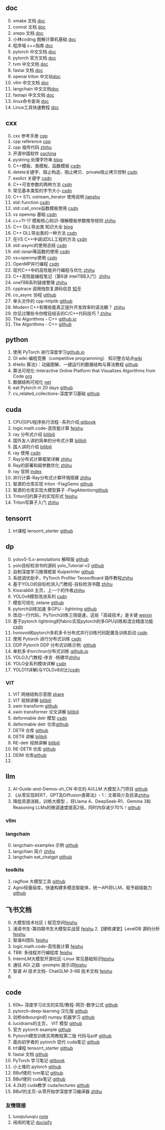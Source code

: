 

## doc

0. xmake 文档 [doc](https://xmake.io/#/zh-cn/getting_started)
1. connst 文档 [doc](https://coostdocs.github.io/cn/about/co/)
2. xrepo 文档 [doc](https://xrepo.xmake.io/#/zh-cn/getting_started)
3. 小林coding  图解计算机基础 [doc](https://xiaolincoding.com/)
4. 程序喵 c++指南 [doc](https://chengxumiaodaren.com/)
5. pytorch 中文文档 [doc](https://pytorch-cn.readthedocs.io/zh/latest/)
6. pytorch 官方文档 [doc](https://pytorch.ac.cn/docs/stable/index.html)
7. tvm 中文文档 [doc](https://tvm.hyper.ai/docs/)
8. fastai 文档 [doc](https://docs.fast.ai/)
9. openai triton 中文站[doc](https://triton.hyper.ai/)
10. vllm 中文文档 [doc](https://www.aidoczh.com/vllm/)
11. langchain 中文文档[doc](https://www.langchain.com.cn/docs/introduction/)
12. fastapi 中文文档 [doc](https://fastapi.tiangolo.com/zh/)
13. linux命令查询  [doc](https://www.linuxcool.com/)
14. Linux工具快速教程 [doc](https://linuxtools-rst.readthedocs.io/zh-cn/latest/index.html)



## cxx
0. cxx 参考手册 [cpp](https://zh.cppreference.com/w/cpp)
1. cpp reference [cpp](https://cplusplus.com/reference/)
2. cpp 祖传代码 [zhihu](https://www.zhihu.com/question/511262443/answer/2749670341)
3. 开源中国软件 [oschina](https://www.oschina.net/project)
4. pystring 处理字符串 [blog](https://www.cnblogs.com/ulihj/archive/2010/12/22/1913744.html)
5. C++模板、类模板、函数模板 [csdn](https://blog.csdn.net/hsxyfzh/article/details/95797029?utm_medium=distribute.pc_relevant.none-task-blog-BlogCommendFromMachineLearnPai2-2.channel_param&depth_1-utm_source=distribute.pc_relevant.none-task-blog-BlogCommendFromMachineLearnPai2-2.channel_param)
6. delete关键字、阻止构造、阻止拷贝、private阻止拷贝控制 [csdn](https://blog.csdn.net/qq_41453285/article/details/100606913)
7. exolict 关键字 [csdn](https://blog.csdn.net/qq_37233607/article/details/79051075?utm_medium=distribute.pc_relevant.none-task-blog-BlogCommendFromMachineLearnPai2-2.edu_weight&depth_1-utm_source=distribute.pc_relevant.none-task-blog-BlogCommendFromMachineLearnPai2-2.edu_weight)
8. C++可变参数的两种方法 [csdn](https://blog.csdn.net/alex1997222/article/details/78639991?utm_medium=distribute.pc_relevant.none-task-blog-BlogCommendFromMachineLearnPai2-3.edu_weight&depth_1-utm_source=distribute.pc_relevant.none-task-blog-BlogCommendFromMachineLearnPai2-3.edu_weight)
9.  常见基本类型的字节大小 [csdn](https://blog.csdn.net/san_77227487/article/details/88870978)
10. C++ STL ostream_iterator 使用说明 [jianshu](https://www.jianshu.com/p/c14f60ee3527)
11. std::function  [csdn](https://blog.csdn.net/Jxianxu/article/details/107381303?utm_medium=distribute.pc_relevant.none-task-blog-2~default~BlogCommendFromBaidu~default-3.no_search_link&depth_1-utm_source=distribute.pc_relevant.none-task-blog-2~default~BlogCommendFromBaidu~default-3.no_search_link)
12. std::call_once函数模板使用 [csdn](https://blog.csdn.net/qq_38158479/article/details/117660249)
13. vs openmp 基础 [csdn](https://blog.csdn.net/aoshilang2249/article/details/46873225)
14. c++11-17 模板核心知识-理解模板参数推导规则 [zhihu](https://zhuanlan.zhihu.com/p/338788455)
15. C++ DLL导出类 知识大全 [blog](https://www.cnblogs.com/lidabo/p/7121745.html)
16. C++ DLL导出类的一种方法 [csdn](https://blog.csdn.net/qq_23685227/article/details/104043393?utm_medium=distribute.pc_relevant.none-task-blog-2~default~baidujs_title~default-0.pc_relevant_aa&spm=1001.2101.3001.4242.1&utm_relevant_index=3)
17. 在VS C++中调试DLL工程的方法 [csdn](https://blog.csdn.net/daidi1989/article/details/79916399)
18. std::async的使用总结 [csdn](https://blog.csdn.net/weixin_41191739/article/details/113115847?spm=1001.2101.3001.6650.1&utm_medium=distribute.pc_relevant.none-task-blog-2%7Edefault%7ECTRLIST%7Edefault-1-113115847-blog-79506347.pc_relevant_default&depth_1-utm_source=distribute.pc_relevant.none-task-blog-2%7Edefault%7ECTRLIST%7Edefault-1-113115847-blog-79506347.pc_relevant_default&utm_relevant_index=2)
19. std::isnan等函数的使用 [csdn](https://blog.csdn.net/ccf19881030/article/details/102596938)
20. vs+openmp使用 [csdn](https://blog.csdn.net/sbodakes/article/details/89667728)
21. OpenMP并行编程 [csdn](https://blog.csdn.net/AAAA202012/article/details/123665617)
22. 现代C++中的高性能并行编程与优化 [zhihu](https://zhuanlan.zhihu.com/p/445001969)
23. C++高性能编程笔记（第6讲 intelTBB入门）[zhihu](https://zhuanlan.zhihu.com/p/488084756)
24. oneTBB系列链接整理 [zhihu](https://zhuanlan.zhihu.com/p/465700130)
25. cpptrace 调用栈恢复源码信息 [知乎](https://zhuanlan.zhihu.com/p/19257168256?utm_campaign=shareopn&utm_medium=social&utm_psn=1864452920814223360&utm_source=wechat_session)
26. co_async 协程 [github](https://github.com/archibate/co_async.git)
27. 单头文件的 cpp-httplib [github](https://github.com/yhirose/cpp-httplib.git)
28. Modern C++有哪些能真正提升开发效率的语法糖？ [zhihu](https://www.zhihu.com/question/298981020/answer/519864425?utm_campaign=shareopn&utm_content=group3_Answer&utm_medium=social&utm_psn=1836870889737707521&utm_source=wechat_session)
29. 你见过哪些令你瞠目结舌的C/C++代码技巧？[zhihu](https://www.zhihu.com/question/37692782)
30. The Algorithms - C++  [github.io](https://thealgorithms.github.io/C-Plus-Plus/)
31. The Algorithms - C++ [github](https://github.com/TheAlgorithms/C-Plus-Plus)



## python
1. 使用 PyTorch 进行深度学习[github.io](https://libralibra.github.io/pytorch-deep-learning_CN/)
2. OI wiki-编程竞赛（competitive programming） 知识整合站点[wiki](https://oi-wiki.org/)
3. 《Hello 算法》：动画图解、一键运行的数据结构与算法教程 [github](https://github.com/krahets/hello-algo)
4. 算法可视化-Interactive Online Platform that Visualizes Algorithms from Code  [org](https://algorithm-visualizer.org/backtracking/hamiltonean-cycles)
5. 数据结构可视化 [net](https://visualgo.net/zh)
6. eat Pytorch in 20 days [github](https://github.com/lyhue1991/eat_pytorch_in_20_days)
7. cv_related_collections-深度学习基础 [github](https://github.com/Enzo-MiMan/cv_related_collections)


## cuda
1. CPU|GPU程序执行流程 -系列介绍[ gitbook](https://deployment.gitbook.io/love/whitepaper/cuda/quitstart)
2. logic.math.code-高性能计算 [feishu](https://logikosto.feishu.cn/wiki/ECArwdRwEi1LVgknksZcoV9inxc)
3. ray 分布式介绍 [bilibili](https://www.bilibili.com/video/BV1VE411w73P/?vd_source=1d8a232b177c2a5e28ac445019114cec)
4. 国外友人讲的简单的分布式计算 [bilibili](https://www.bilibili.com/video/BV1fX4y1P715/?spm_id_from=333.337.search-card.all.click&vd_source=1d8a232b177c2a5e28ac445019114cec)
5. 国人讲的介绍 [bilibili](https://www.bilibili.com/video/BV1bP41167x7/?vd_source=1d8a232b177c2a5e28ac445019114cec)
6. ray 使用 [csdn](https://blog.csdn.net/WhiffeYF/article/details/131970028)
7. Ray分布式计算框架详解 [zhihu](https://zhuanlan.zhihu.com/p/460600694)
8. Ray的部署和超参数优化 [zhihu](https://zhuanlan.zhihu.com/p/541055486)
9. ray 官网 [index](https://docs.ray.io/en/latest/index.html)
10. 并行计算-Ray分布式计算环境搭建 [zhihu](https://zhuanlan.zhihu.com/p/663734342)
11. 智源的仓库实现 triton -FlagGems [github](https://github.com/FlagOpen/FlagGems)
12. 智源的仓库实现大模型算子 -FlagAttention[github](https://github.com/FlagOpen/FlagAttention)
13. Triton归约算子的实现形式 [feishu](https://l0kzvikuq0w.feishu.cn/wiki/SumlwHgxaiqSE9ka2M4cNz3mnSe)
14. Triton写算子入门 [zhihu](https://zhuanlan.zhihu.com/p/887257776)


## tensorrt

1. trt课程 tensorrt_starter  [github](https://github.com/kalfazed/tensorrt_starter.git)

## dp

0. yolov5-5.x-annotations 解释版 [github](https://github.com/naonao-cola/yolov5-5.x-annotations.git)
1. yolo目标检测书的源码 yolo_Tutorial-v2 [github](https://github.com/naonao-cola/my_yolo_Tutorial-v2.git)
2. 自制深度学习推理框架 KuiperInfer [github](https://github.com/zjhellofss/KuiperInfer.git)
3. 系统调优助手，PyTorch Profiler TensorBoard 插件教程[zhihu](https://zhuanlan.zhihu.com/p/692749819)
4. 基于YOLO的目标检测入门教程-目标检测书籍 [zhihu](https://www.zhihu.com/column/c_1364967262269693952)
5. Kissrabbit 主页，上一个的作者[zhihu](https://www.zhihu.com/people/yang-jian-hua-63-91/columns)
6. YOLOv8模型改进系列 [csdn](https://blog.csdn.net/qq_64693987/category_12798261.html?spm=1001.2014.3001.5482)
7. 模型可视化 zetane [github](https://github.com/zetane/viewer)
8. pytorch训练加速 多GPU - lightning [github](https://github.com/Lightning-AI/pytorch-lightning/blob/master/src/lightning_fabric/README.md)
9. 改动一行代码，PyTorch训练三倍提速，这些「高级技术」是关键  [weixin](https://mp.weixin.qq.com/s/P4ZyPEg5rzcT7w_LrkvHWg)
10. 基于pytorch lightning的fabric实现pytorch的多GPU训练和混合精度功能 [csdn](https://blog.csdn.net/u011119817/article/details/134036401)
11. horovod和pytorch多机多卡分布式并行训练代码配置及训练启动 [csdn](https://blog.csdn.net/m0_59156726/article/details/130646614)
12. 使用 Pytorch 进行分布式训练 [csdn](https://blog.csdn.net/LittleNyima/article/details/136813418)
13. DDP Pytorch DDP 分布式训练示例. [github](https://github.com/owenliang/ddp-demo)
14. 单机多卡torchrun分布式训练 [github.io](https://lishensuo.github.io/posts/bioinfo/728%E5%8D%95%E6%9C%BA%E5%A4%9A%E5%8D%A1torchrun%E5%88%86%E5%B8%83%E5%BC%8F%E8%AE%AD%E7%BB%83/)
15. YOLO入门教程-序言 -杨建华[zhihu](https://zhuanlan.zhihu.com/p/364216183)
16. YOLO全系列模块详解 [csdn](https://blog.csdn.net/Alex_Tlover/article/details/142764338)
17. YOLO11详解(与YOLOv8对比)[csdn](https://blog.csdn.net/Alex_Tlover/article/details/142751826)


### VIT

1. VIT 网络结构示意图 [share](https://65d8gk.axshare.com/?id=hk98lb&p=%E7%BD%91%E7%BB%9C%E7%BB%93%E6%9E%84&g=1)
2. VIT 视频讲解 [bilibili](https://www.bilibili.com/video/BV1xm4y1b7Pw/?spm_id_from=333.788.player.switch&vd_source=1d8a232b177c2a5e28ac445019114cec)
3. swin transform [github](https://github.com/microsoft/Swin-Transformer)
4. swin transformer 论文讲解 [bilibili](https://www.bilibili.com/video/BV1xF41197E4/?spm_id_from=333.788.player.switch&vd_source=1d8a232b177c2a5e28ac445019114cec)
5. deformable detr 模型 [csdn](https://blog.csdn.net/qq_54185421/article/details/125902884)
6. deformable detr 仓库[github](https://github.com/fundamentalvision/Deformable-DETR)
7. DETR 仓库 [github](https://github.com/facebookresearch/detr)
8. DETR 讲解 [bilibili](https://www.bilibili.com/video/BV1qu411V7ud/?spm_id_from=333.788.player.switch&vd_source=1d8a232b177c2a5e28ac445019114cec)
9. RE-detr 视频讲解 [bilibili](https://www.bilibili.com/video/BV1DG411z71m/?spm_id_from=333.1391.0.0&vd_source=1d8a232b177c2a5e28ac445019114cec)
10. RE-DETR 仓库 [github](https://github.com/lyuwenyu/RT-DETR)
11. DEIM 仓库[github](https://github.com/ShihuaHuang95/DEIM)
12.
## llm

1. AI-Guide-and-Demos-zh_CN 中文的 AI/LLM 大模型入门项目 [github](https://github.com/Hoper-J/AI-Guide-and-Demos-zh_CN/tree/master)
2. 《从零实现BERT、GPT及Diffusion类算法》- 1：文章简介及目录[zhihu](https://zhuanlan.zhihu.com/p/624068993)
3. 降低资源消耗，训练大模型 ，将Llama 4、DeepSeek-R1、Gemma 3和Reasoning LLMs的微调速度提高2倍，同时内存减少70%！[github](https://github.com/unslothai/unsloth)

### vllm


### langchain

0. langchain-examples 示例 [github](https://github.com/larkwins/langchain-examples)
1. langchian 简介 [zhihu](https://zhuanlan.zhihu.com/p/13434188733)
2. langchain eat_chatgpt [github](https://github.com/lyhue1991/eat_chatgpt/tree/main)


### toolkits

1. ragflow 大模型工具  [github](https://github.com/infiniflow/ragflow.git)
2. Agno轻量级库，快速构建多模态智能体，统一API将LLM，赋予超级能力[github](https://github.com/agno-agi/agno)



## 飞书文档

0. 大模型技术社区丨赋范空间[feishu](https://kq4b3vgg5b.feishu.cn/wiki/JuJSwfbwmiwvbqkiQ7LcN1N1nhd)
1. 浦语书生-第四期书生大模型实战营 [feishu](https://aicarrier.feishu.cn/wiki/QtJnweAW1iFl8LkoMKGcsUS9nld)
2.【硬核课堂】LevelDB 源码分析 [feishu](https://hardcore.feishu.cn/mindnotes/bmncnzpUmXNQruVGOwRwisHyxoh)
3. 智谱AI团队 [feishu](https://zhipu-ai.feishu.cn/wiki/RuMswanpkiRh3Ok4z5acOABBnjf)
4. logic.math.code-高性能计算 [feishu](https://logikosto.feishu.cn/wiki/ECArwdRwEi1LVgknksZcoV9inxc)
5. TBB: 多线程并行编程库 [feishu](https://logikosto.feishu.cn/wiki/GJOmwTltZi6KL3ktAHSc3LMPnth)
6. InternLM大模型开源社区-Linux 常见基础知识[feishu](https://aicarrier.feishu.cn/wiki/ZNBEwiC1jirOrfkpCrOcNqSxnZd)
7. 通往 AGI 之路 -prompts 提示词[feishu](https://waytoagi.feishu.cn/wiki/NbqXwHXrkiYWKVkFTbmcwxQqntb)
8. 智谱 AI 技术文档- ChatGLM-3-6B 技术文档 [feishu](https://zhipu-ai.feishu.cn/wiki/WvQbwIJ9tiPAxGk8ywDck6yfnof)
9.



## code

1. 60k+ 深度学习论文的实现/教程-网页-数学公式 [github](https://nn.labml.ai/index.html)
2. pytorch-deep-learning 汉化版 [github](https://github.com/liufei65536/mrdbourke_pytorch-deep-learning_cn/tree/master)
3. 剑桥ddbourgin的 numpy 机器学习 [github](https://github.com/ddbourgin/numpy-ml)
4. lucidrains的主页， VIT 模型 [github](https://github.com/lucidrains)
5. 官方 pytorch example [github](https://github.com/pytorch/examples)
6. Pytorch模型训练实用教程第二版 代码与pdf [github](https://github.com/TingsongYu/PyTorch_Tutorial)
7. 面向初学者的 pytorch 现代 cuda笔记 [github](https://github.com/xlite-dev/CUDA-Learn-Notes)
8. trt课程 tensorrt_starter  [github](https://github.com/kalfazed/tensorrt_starter.git)
9. fastai 文档 [github](https://github.com/fastai/fastai)
10. PyTorch 学习笔记 [gitbook](https://pytorch.zhangxiann.com/)
11. 小土堆的 pytorch [github](https://github.com/AccumulateMore/CV/tree/main)
12. BBuf佬的 tvm笔记 [github](https://github.com/BBuf/tvm_mlir_learn)
13. BBuf佬的 cuda笔记 [github](https://github.com/BBuf/how-to-optim-algorithm-in-cuda/tree/master)
14. 4.2k的 cuda教学 cuda/lectures [github](https://github.com/cuda-mode/lectures)
15. BBuf的主页-从零开始学深度学习编译器 [zhihu](https://www.zhihu.com/people/zhang-xiao-yu-45-67-74/search?keyword=%E4%BB%8E%E9%9B%B6%E5%BC%80%E5%A7%8B%E5%AD%A6%E6%B7%B1%E5%BA%A6%E5%AD%A6%E4%B9%A0%E7%BC%96%E8%AF%91%E5%99%A8&pathBefore=%2Fpeople%2Fzhang-xiao-yu-45-67-74)

### 友情链接

1. luoqiuluoqiu [note](https://luoqiuluoqiu.github.io/note/)
2. 闹闹的笔记 [docisify](https://naonao-cola.github.io/gist/)
